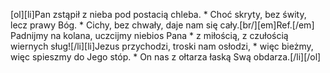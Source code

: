 [ol][li]Pan zstąpił z nieba pod postacią chleba. * Choć skryty, bez świty, lecz prawy Bóg. * Cichy, bez chwały, daje nam się cały.[br/][em]Ref.[/em] Padnijmy na kolana, uczcijmy niebios Pana * z miłością, z czułością wiernych sług![/li][li]Jezus przychodzi, troski nam osłodzi, * więc bieżmy, więc spieszmy do Jego stóp. * On nas z ołtarza łaską Swą obdarza.[/li][/ol]